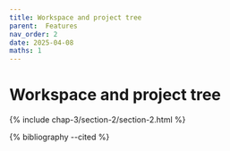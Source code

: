 ```yaml
---
title: Workspace and project tree
parent:  Features
nav_order: 2
date: 2025-04-08
maths: 1
---
```


# Workspace and project tree

{% include chap-3/section-2/section-2.html %}

{% bibliography --cited %}

